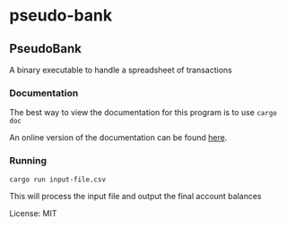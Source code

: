 # pseudo-bank

## PseudoBank
A binary executable to handle a spreadsheet of transactions

### Documentation

The best way to view the documentation for this program is to use `cargo doc`

An online version of the documentation can be found [here](https://brandondyer64.github.io/pseudo-bank/pseudo_bank/index.html).

### Running
```bash
cargo run input-file.csv
```

This will process the input file and output the final account balances

License: MIT
